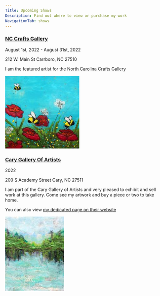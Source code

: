 ```yaml
---
Title: Upcoming Shows
Description: Find out where to view or purchase my work
NavigationTab: shows
---
```


<div class="event">

  <h3 class="eventTitle">

  [NC Crafts Gallery](https://www.nccraftsgallery.com/about.shtml)

  </h3>

  <div class="eventInfo">

  <div class="eventSideBar">

  August 1st, 2022 - August 31st, 2022

  212 W. Main St
  Carrboro, NC 27510
​
  </div>

  <div class="eventDetails">

I am the featured artist for the [North Carolina Crafts Gallery](https://www.nccraftsgallery.com/about.shtml)

  <div class="eventPic">

   ![Image of Painting](/assets/paintings/img_7276-thumbnail.jpg)

  </div>

  </div>

  </div>

</div>

<div class="event">

  <h3 class="eventTitle">

  [Cary Gallery Of Artists](https://www.carygalleryofartists.org/)

  </h3>

  <div class="eventInfo">

  <div class="eventSideBar">

  2022

  200 S Academy Street
  Cary, NC 27511
​
  </div>

  <div class="eventDetails">

I am part of the Cary Gallery of Artists and very pleased to exhibit and sell work at this gallery.
 Come see my artwork and buy a piece or two to take home.

You can also view [my dedicated page on their website](https://www.carygalleryofartists.org/copy-of-kathleen-dentinger)

  <div class="eventPic">

   ![Image of Painting](/assets/paintings/streithorst_marcia_mapping-the-passage-of-time-thumbnail.jpg)

  </div>

  </div>

  </div>

</div>
